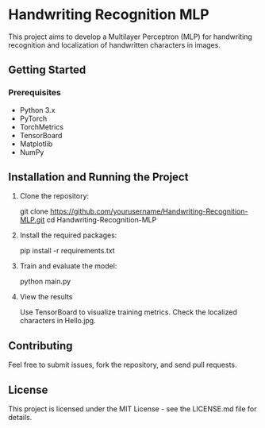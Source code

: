 # Handwriting Recognition MLP

This project aims to develop a Multilayer Perceptron (MLP) for handwriting recognition and localization of handwritten characters in images.

## Getting Started

### Prerequisites

- Python 3.x
- PyTorch
- TorchMetrics
- TensorBoard
- Matplotlib
- NumPy

## Installation and Running the Project

1. Clone the repository:

    git clone https://github.com/yourusername/Handwriting-Recognition-MLP.git
    cd Handwriting-Recognition-MLP

2. Install the required packages:
    
    pip install -r requirements.txt

3. Train and evaluate the model:

    python main.py

4. View the results

   Use TensorBoard to visualize training metrics.
   Check the localized characters in Hello.jpg. 

## Contributing
Feel free to submit issues, fork the repository, and send pull requests.

## License
This project is licensed under the MIT License - see the LICENSE.md file for details.
